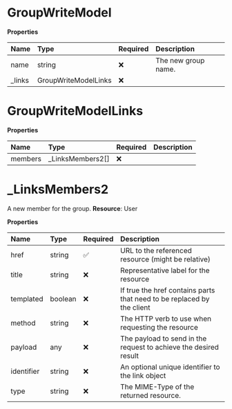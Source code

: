 # GroupWriteModel

**Properties**

| Name    | Type                 | Required | Description         |
| :------ | :------------------- | :------- | :------------------ |
| name    | string               | ❌       | The new group name. |
| \_links | GroupWriteModelLinks | ❌       |                     |

# GroupWriteModelLinks

**Properties**

| Name    | Type              | Required | Description |
| :------ | :---------------- | :------- | :---------- |
| members | \_LinksMembers2[] | ❌       |             |

# \_LinksMembers2

A new member for the group. **Resource**: User

**Properties**

| Name       | Type    | Required | Description                                                            |
| :--------- | :------ | :------- | :--------------------------------------------------------------------- |
| href       | string  | ✅       | URL to the referenced resource (might be relative)                     |
| title      | string  | ❌       | Representative label for the resource                                  |
| templated  | boolean | ❌       | If true the href contains parts that need to be replaced by the client |
| method     | string  | ❌       | The HTTP verb to use when requesting the resource                      |
| payload    | any     | ❌       | The payload to send in the request to achieve the desired result       |
| identifier | string  | ❌       | An optional unique identifier to the link object                       |
| type       | string  | ❌       | The MIME-Type of the returned resource.                                |

<!-- This file was generated by liblab | https://liblab.com/ -->
